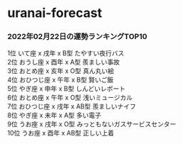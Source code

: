 # uranai-forecast

### 2022年02月22日の運勢ランキングTOP10
1位	いて座 x 戌年 x B型	たやすい夜行バス<br>2位	おうし座 x 酉年 x A型	羨ましい事故<br>3位	おとめ座 x 亥年 x O型	真ん丸い絵<br>4位	おひつじ座 x 午年 x B型	賢いご飯<br>5位	やぎ座 x 申年 x B型	しんどいレポート<br>6位	おとめ座 x 午年 x O型	浅いミュージカル<br>7位	おひつじ座 x 戌年 x AB型	羨ましいナイフ<br>8位	やぎ座 x 未年 x A型	多い電子<br>9位	うお座 x 戌年 x O型	みっともないガスサービスセンター<br>10位	うお座 x 酉年 x AB型	正しい上着<br>